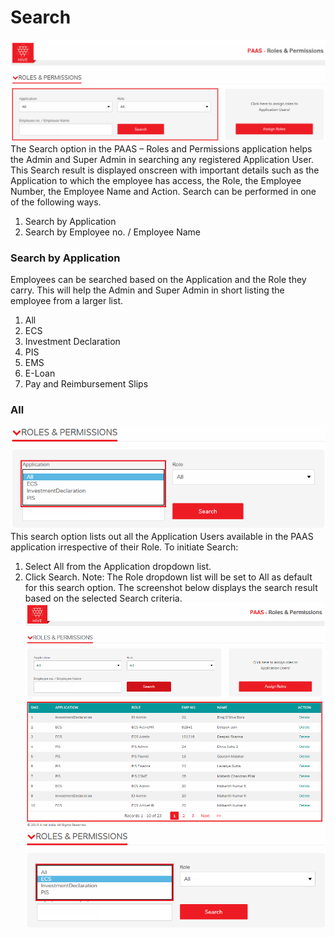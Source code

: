 <!-- TITLE: Search -->
<!-- SUBTITLE: A quick summary of Search -->

# Search
![Rp 11](/uploads/rp-11.png "Rp 11")
The Search option in the PAAS – Roles and Permissions application helps the Admin and Super Admin in searching any registered Application User. This Search result is displayed onscreen with important details such as the Application to which the employee has access, the Role, the Employee Number, the Employee Name and Action. Search can be performed in one of the following ways.
1.	Search by Application
2.	Search by Employee no. / Employee Name

### Search by Application
Employees can be searched based on the Application and the Role they carry. This will help the Admin and Super Admin in short listing the employee from a larger list.
1.	All
2.	ECS
3.	Investment Declaration
4.	PIS
5.	EMS
6.	E-Loan
7.	Pay and Reimbursement Slips


### All

![Rp 12](/uploads/rp-12.png "Rp 12")
This search option lists out all the Application Users available in the PAAS application irrespective of their Role.
To initiate Search:
1.	Select All from the Application dropdown list.
2.	Click Search.
Note: The Role dropdown list will be set to All as default for this search option.
The screenshot below displays the search result based on the selected Search criteria.
![Rp 13](/uploads/rp-13.png "Rp 13")
![Rp 14](/uploads/rp-14.png "Rp 14")

